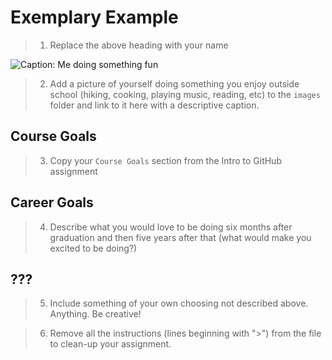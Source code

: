 # Exemplary Example
> 1. Replace the above heading with your name

![Caption: Me doing something fun](images/my_image.jpg)
> 2. Add a picture of yourself doing something you enjoy outside school (hiking, cooking, playing music, reading, etc) to the `images` folder and link to it here with a descriptive caption.

## Course Goals
> 3. Copy your `Course Goals` section from the Intro to GitHub assignment

## Career Goals
> 4. Describe what you would love to be doing six months after graduation and then five years after that (what would make you excited to be doing?)

## ???
> 5. Include something of your own choosing not described above. Anything. Be creative!


> 6. Remove all the instructions (lines beginning with ">") from the file to clean-up your assignment.

